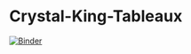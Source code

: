 # Crystal-King-Tableaux

[![Binder](https://mybinder.org/badge_logo.svg)](https://mybinder.org/v2/gh/jdmeza/Crystal-King-Tableaux/tree/master/master?filepath=Crystal_King_Tableaux.ipynb)
